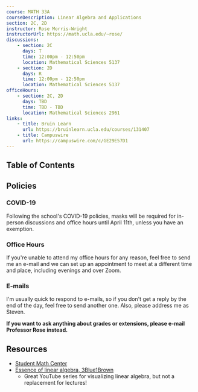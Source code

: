 ```yaml
---
course: MATH 33A
courseDescription: Linear Algebra and Applications
section: 2C, 2D
instructor: Rose Morris-Wright
instructorUrl: https://math.ucla.edu/~rose/
discussions:
    - section: 2C
      days: T
      time: 12:00pm - 12:50pm
      location: Mathematical Sciences 5137
    - section: 2D
      days: R
      time: 12:00pm - 12:50pm
      location: Mathematical Sciences 5137
officeHours:
    - section: 2C, 2D
      days: TBD
      time: TBD - TBD
      location: Mathematical Sciences 2961
links:
    - title: Bruin Learn
      url: https://bruinlearn.ucla.edu/courses/131407
    - title: Campuswire
      url: https://campuswire.com/c/GE29E57D1
---
```


## Table of Contents

## Policies

### COVID-19

Following the school's COVID-19 policies, masks will be required for in-person discussions and office hours until April 11th, unless you have an exemption.

### Office Hours

If you're unable to attend my office hours for any reason, feel free to send me an e-mail and we can set up an appointment to meet at a different time and place, including evenings and over Zoom.

### E-mails

I'm usually quick to respond to e-mails, so if you don't get a reply by the end of the day, feel free to send another one. Also, please address me as Steven.

**If you want to ask anything about grades or extensions, please e-mail Professor Rose instead.**

<!-- ## Announcements

-   | 1/2/22 | Please fill out this [form](https://forms.gle/PRM9ba5AgKNtyFe3A) to help me schedule office hours. -->

## Resources

-   [Student Math Center](https://ww3.math.ucla.edu/my-calendar/)
    <!-- -   Mine are 11:00am - 12:00pm every Friday -->
-   [Essence of linear algebra, 3Blue1Brown](https://youtube.com/playlist?list=PLZHQObOWTQDPD3MizzM2xVFitgF8hE_ab)
    -   Great YouTube series for visualizing linear algebra, but not a replacement for lectures!

<!-- ## Notes -->
